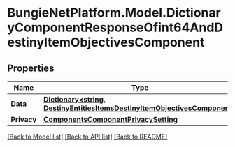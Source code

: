 # BungieNetPlatform.Model.DictionaryComponentResponseOfint64AndDestinyItemObjectivesComponent
## Properties

Name | Type | Description | Notes
------------ | ------------- | ------------- | -------------
**Data** | [**Dictionary&lt;string, DestinyEntitiesItemsDestinyItemObjectivesComponent&gt;**](DestinyEntitiesItemsDestinyItemObjectivesComponent.md) |  | [optional] 
**Privacy** | [**ComponentsComponentPrivacySetting**](ComponentsComponentPrivacySetting.md) |  | [optional] 

[[Back to Model list]](../README.md#documentation-for-models) [[Back to API list]](../README.md#documentation-for-api-endpoints) [[Back to README]](../README.md)

